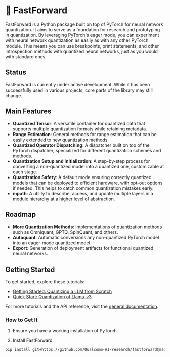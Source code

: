 # 📼 FastForward

FastForward is a Python package built on top of PyTorch for neural network
quantization. It aims to serve as a foundation for research and prototyping in
quantization. By leveraging PyTorch's eager mode, you can experiment with
neural network quantization as easily as with any other PyTorch module. This
means you can use breakpoints, print statements, and other introspection
methods with quantized neural networks, just as you would with standard ones.

## Status

FastForward is currently under active development. While it has been
successfully used in various projects, core parts of the library may still
change.

## Main Features

- **Quantized Tensor**: A versatile container for quantized data that supports
  multiple quantization formats while retaining metadata.
- **Range Estimation**: General methods for range estimation that can be easily
  extended to new quantization methods.
- **Quantized Operator Dispatching**: A dispatcher built on top of the PyTorch
  dispatcher, specialized for different quantization schemes and methods.
- **Quantization Setup and Initialization**: A step-by-step process for
  converting a non-quantized model into a quantized one, customizable at each
  stage.
- **Quantization Safety**: A default mode ensuring correctly quantized models
  that can be deployed to efficient hardware, with opt-out options if needed.
  This helps to catch common quantization mistakes early.
- **mpath**: A utility to describe, access, and update multiple layers in
  a module hierarchy at a higher level of abstraction.

## Roadmap

- **More Quantization Methods**: Implementations of quantization methods such
  as Omniquant, GPTQ, SpinQuant, and others.
- **Autoquant**: Automatic conversions any non-quantized PyTorch model into an
  eager-mode quantized model.
- **Export**: Generation of deployment artifacts for functional quantized neural
  networks.

## Getting Started

To get started, explore these tutorials:

- [Getting Started: Quantizing a LLM from Scratch](https://qualcomm-ai-research.github.io/fastforward/examples/quantizing_networks.nb/)
- [Quick Start: Quantization of Llama-v3](https://qualcomm-ai-research.github.io/fastforward/examples/quick_start/quick_start_quantize_llms.nb/)

For more tutorials and the API reference, visit the [general documentation](https://qualcomm-ai-research.github.io/fastforward).

### How to Get It

1. Ensure you have a working installation of PyTorch.

2. Install FastForward:

```bash
pip install git+https://github.com/Qualcomm-AI-research/fastforward@main
```
